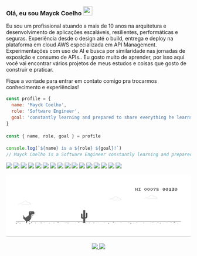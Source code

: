 ### Olá, eu sou Mayck Coelho <img src="https://media.giphy.com/media/hvRJCLFzcasrR4ia7z/giphy.gif" width="25" height="25">

Eu sou um profissional atuando a mais de 10 anos na arquitetura e desenvolvimento de aplicações escaláveis, resilientes, performáticas e seguras.
Experiência desde o design até o build, entrega e deploy na plataforma em cloud AWS especializada em API Management.
Experimentações com uso de AI e busca por similaridade nas jornadas de exposição e consumo de APIs.. Eu gosto muito de aprender, por isso aqui você vai encontrar vários projetos de meus estudos e coisas que gosto de construir e praticar.

Fique a vontade para entrar em contato comigo pra trocarmos conhecimento e experiências!

```javascript
const profile = {
  name: 'Mayck Coelho',
  role: 'Software Engineer',
  goal: 'constantly learning and prepared to share everything he learns'
}

const { name, role, goal } = profile

console.log(`${name} is a ${role} ${goal}!`)
// Mayck Coelho is a Software Engineer constantly learning and prepared to share everything he learns!
```

![](https://img.shields.io/badge/Solution_Architect_Associate-232F3E?style=for-the-badge&logo=amazon-aws&logoColor=white)
![](https://img.shields.io/badge/Amazon_api_gateway-FF4F8B?style=for-the-badge&logo=amazonapigateway&logoColor=white)
![](https://img.shields.io/badge/Terraform-623CE4?style=for-the-badge&logo=terraform&logoColor=white)
![](https://img.shields.io/badge/Docker-2496ED?style=for-the-badge&logo=docker&logoColor=white)
![](https://img.shields.io/badge/K8s-326CE5?style=for-the-badge&logo=kubernetes&logoColor=white)
![](https://img.shields.io/badge/Grafana-E97337?style=for-the-badge&logo=grafana&logoColor=white)
![](https://img.shields.io/badge/GitHub-181717?style=for-the-badge&logo=github&logoColor=white)
![](https://img.shields.io/badge/Gitlab-FC6D26?style=for-the-badge&logo=gitlab&logoColor=white)
![](https://img.shields.io/badge/Postgres-4169E1?style=for-the-badge&logo=postgresql&logoColor=white)
![](https://img.shields.io/badge/Javascript-00ADD8?style=for-the-badge&logo=go&logoColor=white)
![](https://img.shields.io/badge/Python-14354C?style=for-the-badge&logo=python&logoColor=white)
![](https://img.shields.io/badge/API%20Gateway-FF4F8B?style=for-the-badge&logo=amazonapigateway&logoColor=white)
![](https://img.shields.io/badge/Open%20API-6BA539?style=for-the-badge&logo=openapiinitiative&logoColor=white)
![](https://img.shields.io/badge/Swagger-85EA2D?style=for-the-badge&logo=swagger&logoColor=white)
![](https://img.shields.io/badge/VS%20Code-147EFB?style=for-the-badge&logo=visualstudiocode&logoColor=white)
![](https://img.shields.io/badge/OpenAI-005571?style=for-the-badge&logo=openai&logoColor=white)

<p align="center">
   <img src="https://github.com/mayckcoelho/mayckcoelho/blob/master/dino.gif">
</p>

<p align="center">
  <a href="https://medium.com/@mayckcoelho">
    <img src="https://img.shields.io/badge/Medium-4285F4?style=for-the-badge&logo=google-chrome&logoColor=white">
  </a>
  <a href="https://www.linkedin.com/in/mayck-coelho/" target="_blank">
    <img src="https://img.shields.io/badge/LinkedIn-0A66C2?style=for-the-badge&logo=linkedin&logoColor=white">
  </a>
</p>
